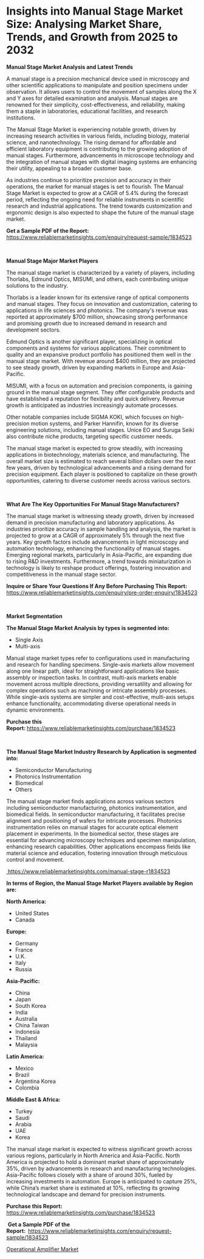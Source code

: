 <p><h1>Insights into Manual Stage Market Size: Analysing Market Share, Trends, and Growth from 2025 to 2032</h1></p><p><strong>Manual Stage Market Analysis and Latest Trends</strong></p>
<p><p>A manual stage is a precision mechanical device used in microscopy and other scientific applications to manipulate and position specimens under observation. It allows users to control the movement of samples along the X and Y axes for detailed examination and analysis. Manual stages are renowned for their simplicity, cost-effectiveness, and reliability, making them a staple in laboratories, educational facilities, and research institutions.</p><p>The Manual Stage Market is experiencing notable growth, driven by increasing research activities in various fields, including biology, material science, and nanotechnology. The rising demand for affordable and efficient laboratory equipment is contributing to the growing adoption of manual stages. Furthermore, advancements in microscope technology and the integration of manual stages with digital imaging systems are enhancing their utility, appealing to a broader customer base.</p><p>As industries continue to prioritize precision and accuracy in their operations, the market for manual stages is set to flourish. The Manual Stage Market is expected to grow at a CAGR of 5.4% during the forecast period, reflecting the ongoing need for reliable instruments in scientific research and industrial applications. The trend towards customization and ergonomic design is also expected to shape the future of the manual stage market.</p></p>
<p><strong>Get a Sample PDF of the Report:&nbsp;</strong> <a href="https://www.reliablemarketinsights.com/enquiry/request-sample/1834523?utm_campaign=3196&utm_medium=2&utm_source=Github&utm_content=ia&utm_term=11042025&utm_id=manual-stage">https://www.reliablemarketinsights.com/enquiry/request-sample/1834523</a></p>
<p>&nbsp;</p>
<p><strong>Manual Stage Major Market Players</strong></p>
<p><p>The manual stage market is characterized by a variety of players, including Thorlabs, Edmund Optics, MISUMI, and others, each contributing unique solutions to the industry. </p><p>Thorlabs is a leader known for its extensive range of optical components and manual stages. They focus on innovation and customization, catering to applications in life sciences and photonics. The company's revenue was reported at approximately $700 million, showcasing strong performance and promising growth due to increased demand in research and development sectors.</p><p>Edmund Optics is another significant player, specializing in optical components and systems for various applications. Their commitment to quality and an expansive product portfolio has positioned them well in the manual stage market. With revenue around $400 million, they are projected to see steady growth, driven by expanding markets in Europe and Asia-Pacific.</p><p>MISUMI, with a focus on automation and precision components, is gaining ground in the manual stage segment. They offer configurable products and have established a reputation for flexibility and quick delivery. Revenue growth is anticipated as industries increasingly automate processes.</p><p>Other notable companies include SIGMA KOKI, which focuses on high-precision motion systems, and Parker Hannifin, known for its diverse engineering solutions, including manual stages. Unice EO and Suruga Seiki also contribute niche products, targeting specific customer needs.</p><p>The manual stage market is expected to grow steadily, with increasing applications in biotechnology, materials science, and manufacturing. The overall market size is estimated to reach several billion dollars over the next few years, driven by technological advancements and a rising demand for precision equipment. Each player is positioned to capitalize on these growth opportunities, catering to diverse customer needs across various sectors.</p></p>
<p>&nbsp;</p>
<p><strong>What Are The Key Opportunities For Manual Stage Manufacturers?</strong></p>
<p><p>The manual stage market is witnessing steady growth, driven by increased demand in precision manufacturing and laboratory applications. As industries prioritize accuracy in sample handling and analysis, the market is projected to grow at a CAGR of approximately 5% through the next five years. Key growth factors include advancements in light microscopy and automation technology, enhancing the functionality of manual stages. Emerging regional markets, particularly in Asia-Pacific, are expanding due to rising R&D investments. Furthermore, a trend towards miniaturization in technology is likely to reshape product offerings, fostering innovation and competitiveness in the manual stage sector.</p></p>
<p><strong>Inquire or Share Your Questions If Any Before Purchasing This Report:</strong> <a href="https://www.reliablemarketinsights.com/enquiry/pre-order-enquiry/1834523?utm_campaign=3196&utm_medium=2&utm_source=Github&utm_content=ia&utm_term=11042025&utm_id=manual-stage">https://www.reliablemarketinsights.com/enquiry/pre-order-enquiry/1834523</a></p>
<p>&nbsp;</p>
<p><strong>Market Segmentation</strong></p>
<p><strong>The Manual Stage Market Analysis by types is segmented into:</strong></p>
<p><ul><li>Single Axis</li><li>Multi-axis</li></ul></p>
<p><p>Manual stage market types refer to configurations used in manufacturing and research for handling specimens. Single-axis markets allow movement along one linear path, ideal for straightforward applications like basic assembly or inspection tasks. In contrast, multi-axis markets enable movement across multiple directions, providing versatility and allowing for complex operations such as machining or intricate assembly processes. While single-axis systems are simpler and cost-effective, multi-axis setups enhance functionality, accommodating diverse operational needs in dynamic environments.</p></p>
<p><strong>Purchase this Report:&nbsp;</strong><a href="https://www.reliablemarketinsights.com/purchase/1834523?utm_campaign=3196&utm_medium=2&utm_source=Github&utm_content=ia&utm_term=11042025&utm_id=manual-stage">https://www.reliablemarketinsights.com/purchase/1834523</a></p>
<p>&nbsp;</p>
<p><strong>The Manual Stage Market Industry Research by Application is segmented into:</strong></p>
<p><ul><li>Semiconductor Manufacturing</li><li>Photonics Instrumentation</li><li>Biomedical</li><li>Others</li></ul></p>
<p><p>The manual stage market finds applications across various sectors including semiconductor manufacturing, photonics instrumentation, and biomedical fields. In semiconductor manufacturing, it facilitates precise alignment and positioning of wafers for intricate processes. Photonics instrumentation relies on manual stages for accurate optical element placement in experiments. In the biomedical sector, these stages are essential for advancing microscopy techniques and specimen manipulation, enhancing research capabilities. Other applications encompass fields like material science and education, fostering innovation through meticulous control and movement.</p></p>
<p><a href="https://www.reliablemarketinsights.com/manual-stage-r1834523?utm_campaign=3196&utm_medium=2&utm_source=Github&utm_content=ia&utm_term=11042025&utm_id=manual-stage">&nbsp;https://www.reliablemarketinsights.com/manual-stage-r1834523</a></p>
<p><strong>In terms of Region, the Manual Stage Market Players available by Region are:</strong></p>
<p>
    <p> <strong> North America: </strong>
        <ul>
            <li>United States</li>
            <li>Canada</li>
        </ul>
        </p> 
    <p> <strong> Europe: </strong>
        <ul>
            <li>Germany</li>
            <li>France</li>
            <li>U.K.</li>
            <li>Italy</li>
            <li>Russia</li>
        </ul>
        </p> 
    <p> <strong> Asia-Pacific: </strong>
        <ul>
            <li>China</li>
            <li>Japan</li>
            <li>South Korea</li>
            <li>India</li>
            <li>Australia</li>
            <li>China Taiwan</li>
            <li>Indonesia</li>
            <li>Thailand</li>
            <li>Malaysia</li>
        </ul>
        </p> 
    <p> <strong> Latin America: </strong>
        <ul>
            <li>Mexico</li>
            <li>Brazil</li>
            <li>Argentina Korea</li>
            <li>Colombia</li>
        </ul>
        </p> 
    <p> <strong> Middle East & Africa: </strong>
        <ul>
            <li>Turkey</li>
            <li>Saudi</li>
            <li>Arabia</li>
            <li>UAE</li>
            <li>Korea</li>
        </ul>
    </p>
    </p>
<p><p>The manual stage market is expected to witness significant growth across various regions, particularly in North America and Asia-Pacific. North America is projected to hold a dominant market share of approximately 35%, driven by advancements in research and manufacturing technologies. Asia-Pacific follows closely with a share of around 30%, fueled by increasing investments in automation. Europe is anticipated to capture 25%, while China’s market share is estimated at 10%, reflecting its growing technological landscape and demand for precision instruments.</p></p>
<p><strong>Purchase this Report: </strong><a href="https://www.reliablemarketinsights.com/purchase/1834523?utm_campaign=3196&utm_medium=2&utm_source=Github&utm_content=ia&utm_term=11042025&utm_id=manual-stage">https://www.reliablemarketinsights.com/purchase/1834523</a></p>
<p>&nbsp;<strong>Get a Sample PDF of the Report:&nbsp;&nbsp;</strong><a href="https://www.reliablemarketinsights.com/enquiry/request-sample/1834523?utm_campaign=3196&utm_medium=2&utm_source=Github&utm_content=ia&utm_term=11042025&utm_id=manual-stage">https://www.reliablemarketinsights.com/enquiry/request-sample/1834523</a></p>
<p><strong></strong></p>
<p><p><a href="https://github.com/countpapajwp/Market-Research-Report-List-1/blob/main/operational-amplifier-market.md?utm_campaign=3196&utm_medium=2&utm_source=Github&utm_content=ia&utm_term=11042025&utm_id=manual-stage">Operational Amplifier Market</a></p></p>